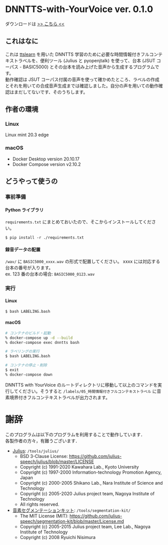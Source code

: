# DNNTTS-with-YourVoice ver. 0.1.0
ダウンロードは [>> こちら <<](https://gitlab.com/f-matano44/dnntts-with-yourvoice/-/releases)
## これはなに
これは [ttslearn](https://github.com/r9y9/ttslearn) を用いた DNNTTS 学習のために必要な時間情報付きフルコンテキストラベルを、便利ツール (Julius と pyopenjtalk) を使って、台本 (JSUT コーパス - BASIC5000) とその台本を読み上げた音声から生成するプログラムです。<br>
動作確認は JSUT コーパス付属の音声を使って確かめたところ、ラベルの作成とそれを用いての合成音声生成までは確認しました。自分の声を用いての動作確認はまだしてないです、そのうちします。
## 作者の環境
### Linux
Linux mint 20.3 edge
### macOS
* Docker Desktop version 20.10.17
* Docker Compose version v2.10.2
## どうやって使うの
### 事前準備
#### Python ライブラリ
`requirements.txt` にまとめておいたので、そこからインストールしてください。
```
$ pip install -r ./requirements.txt
```
#### 録音データの配置
`/wav/` に `BASIC5000_xxxx.wav` の形式で配置してください。 xxxx には対応する台本の番号が入ります。<br>
ex. 123 番の台本の場合: `BASIC5000_0123.wav`
### 実行
#### Linux
```
$ bash LABELING.bash
```
#### macOS
```bash
# コンテナのビルド・起動
% docker-compose up -d --build
% docker-compose exec dnntts bash

# ラベリングの実行
$ bash LABELING.bash

# コンテナの停止・削除
$ exit
% docker-compose down
```

DNNTTS with YourVoice のルートディレクトリに移動して以上のコマンドを実行してください。そうすると `/labels/05_時間情報付きフルコンテキストラベル` に音素境界付きフルコンテキストラベルが出力されます。<br>
# 謝辞
このプログラムは以下のプログラムを利用することで動作しています．<br>
各製作者の方々，有難うございます．<br>
* [Julius](https://julius.osdn.jp/index.php?q=newjulius.html): `/tools/julius/`
  * BSD 3-Clause License: https://github.com/julius-speech/julius/blob/master/LICENSE
  * Copyright (c) 1991-2020 Kawahara Lab., Kyoto University
  * Copyright (c) 1997-2000 Information-technology Promotion Agency, Japan
  * Copyright (c) 2000-2005 Shikano Lab., Nara Institute of Science and Technology
  * Copyright (c) 2005-2020 Julius project team, Nagoya Institute of Technology
  * All rights reserved.
* [音素セグメンテーションキット](https://julius.osdn.jp/index.php?q=ouyoukit.html): `/tools/segmentation-kit/`
  * The MIT License (MIT): https://github.com/julius-speech/segmentation-kit/blob/master/License.md
  * Copyright (c) 2005-2015 Julius project team, Lee Lab., Nagoya Institute of Technology
  * Copyright (c) 2008 Ryuichi Nisimura 
